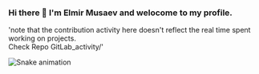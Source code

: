 ### Hi there 👋 I'm Elmir Musaev and welocome to my profile.
'note that the contribution activity here doesn't reflect the real time spent working on projects.  
Check Repo GitLab_activity/'

<!--
**SimpleCodeByElmir/SimpleCodeByElmir** is a ✨ _special_ ✨ repository because its `README.md` (this file) appears on your GitHub profile.

[![MasterHead](images/luxury.jpg)](https://github.com/SimpleCodeByElmir)

Here are some ideas to get you started:

- 🔭 I’m currently working on ...
- 🌱 I’m currently learning ...
- 👯 I’m looking to collaborate on ...
- 🤔 I’m looking for help with ...
- 💬 Ask me about ...
- 📫 How to reach me: ...
- 😄 Pronouns: ...
- ⚡ Fun fact: ...
-->
![Snake animation](https://github.com/SimpleCodeByElmir/SimpleCodeByElmir/blob/output/github-contribution-grid-snake.svg)
